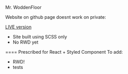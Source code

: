 Mr. WoddenFloor


Website on github page doesnt work on private:

<a href="https://kkinod.github.io/Webpage-MrWoddenFloor/">LIVE version</a>

- Site built using SCSS only
- No RWD yet


==== Prescribed for React + Styled Component
To add: 
- RWD!
- tests
